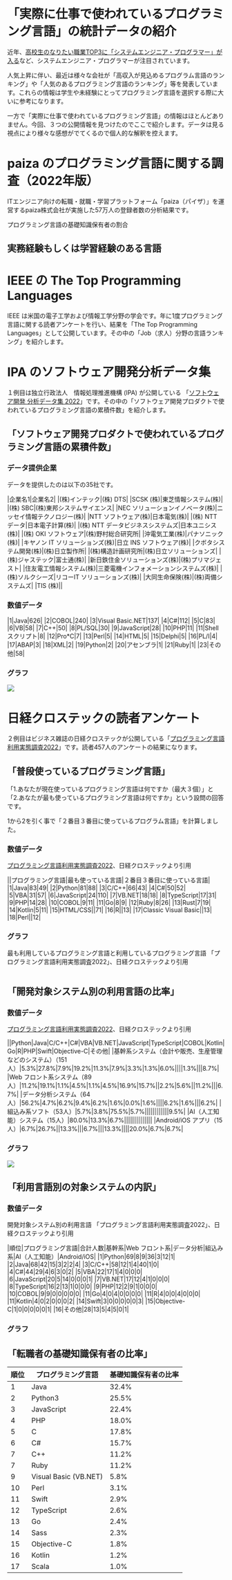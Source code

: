 # 「実際に仕事で使われているプログラミング言語」の統計データの紹介

近年、[高校生のなりたい職業TOP3に「システムエンジニア・プログラマー」が入る](https://webtan.impress.co.jp/n/2023/01/10/44057)など、システムエンジニア・プログラマーが注目されています。

人気上昇に伴い、最近は様々な会社が「高収入が見込めるプログラム言語のランキング」や「人気のあるプログラミング言語のランキング」等を発表しています。これらの情報は学生や未経験にとってプログラミング言語を選択する際に大いに参考になります。

一方で「実際に仕事で使われているプログラミング言語」の情報はほとんどありません。今回、３つの公開情報を見つけたのでここで紹介します。データは見る視点により様々な感想がでてくるので個人的な解釈を控えます。


# paiza のプログラミング言語に関する調査（2022年版）

ITエンジニア向けの転職・就職・学習プラットフォーム「paiza（パイザ）」を運営するpaiza株式会社が実施した57万人の登録者数の分析結果です。

プログラミング言語の基礎知識保有者の割合

## 実務経験もしくは学習経験のある言語

# IEEE の The Top Programming Languages

IEEE は米国の電子工学および情報工学分野の学会です。年に1度プログラミング言語に関する読者アンケートを行い、結果を「The Top Programming Languages」として公開しています。その中の「Job（求人）分野の言語ランキング」を紹介します。


# IPA のソフトウェア開発分析データ集

１例目は独立行政法人　情報処理推進機構 (IPA) が公開している 「[ソフトウェア開発 分析データ集 2022](https://www.ipa.go.jp/digital/chousa/metrics/hjuojm000000c6it-att/000102171.pdf)」です。その中の「ソフトウェア開発プロダクトで使われているプログラミング言語の累積件数」を紹介します。

## 「ソフトウェア開発プロダクトで使われているプログラミング言語の累積件数」

### データ提供企業

データを提供したのは以下の35社です。

|企業名1|企業名2|
|(株)インテック|(株) DTS|
|SCSK (株)|東芝情報システム(株)|
|(株) SBC|(株)東邦システムサイエンス|
|NEC ソリューションイノベータ(株)|ニッセイ情報テクノロジー(株)|
|NTT ソフトウェア(株)|日本電気(株)|
|(株) NTT データ|日本電子計算(株)|
|(株) NTT データビジネスシステムズ|日本ユニシス(株)|
|(株) OKI ソフトウェア|(株)野村総合研究所|
|沖電気工業(株)|パナソニック(株)|
|キヤノン IT ソリューションズ(株)|日立 INS ソフトウェア(株)|
|クボタシステム開発(株)|(株)日立製作所|
|(株)構造計画研究所|(株)日立ソリューションズ|
|(株)ジャステック|富士通(株)|
|新日鉄住金ソリューションズ(株)|(株)プリマジェスト|
|住友電工情報システム(株)|三菱電機インフォメーションシステムズ(株)|
|(株)ソルクシーズ|リコーIT ソリューションズ(株)|
|大同生命保険(株)|(株)両備システムズ|
|TIS (株)||

### 数値データ

|1|Java|626|
|2|COBOL|240|
|3|Visual Basic.NET|137|
|4|C#|112|
|5|C|83|
|6|VB|58|
|7|C++|50|
|8|PL/SQL|30|
|9|JavaScript|28|
|10|PHP|11|
|11|Shell スクリプト|8|
|12|Pro*C|7|
|13|Perl|5|
|14|HTML|5|
|15|Delphi|5|
|16|PL/I|4|
|17|ABAP|3|
|18|XML|2|
|19|Python|2|
|20|アセンブラ|1|
|21|Ruby|1|
|23|その他|58|

### グラフ

![](16_ipa.png)

# 日経クロステックの読者アンケート

２例目はビジネス雑誌の日経クロステックが公開している「[プログラミング言語利用実態調査2022](https://xtech.nikkei.com/atcl/nxt/column/18/02246/110200002/)」です。読者457人のアンケートの結果になります。

## 「普段使っているプログラミング言語」

「1.あなたが現在使っているプログラミング言語は何ですか（最大３個）」と「2.あなたが最も使っているプログラミング言語は何ですか」という設問の回答です。

1から2を引く事で「２番目３番目に使っているプログラム言語」を計算しました。

### 数値データ

[プログラミング言語利用実態調査2022](https://xtech.nikkei.com/atcl/nxt/column/18/02246/110200002/)、日経クロステックより引用

||プログラミング言語|最も使っている言語|２番目３番目に使っている言語|
|1|Java|83|49|
|2|Python|81|88|
|3|C/C++|66|43|
|4|C#|50|52|
|5|VBA|31|57|
|6|JavaScript|24|110|
|7|VB.NET|18|18|
|8|TypeScript|17|31|
|9|PHP|14|28|
|10|COBOL|9|11|
|11|Go|8|9|
|12|Ruby|8|26|
|13|Rust|7|19|
|14|Kotlin|5|11|
|15|HTML/CSS||71|
|16|R||13|
|17|Classic Visual Basic||13|
|18|Perl||12|

### グラフ

最も利用しているプログラミング言語と利用しているプログラミング言語
「プログラミング言語利用実態調査2022」、日経クロステックより引用

![]()

## 「開発対象システム別の利用言語の比率」


### 数値データ

[プログラミング言語利用実態調査2022](https://xtech.nikkei.com/atcl/nxt/column/18/02246/110200002/)、日経クロステックより引用

||Python|Java|C/C++|C#|VBA|VB.NET|JavaScript|TypeScript|COBOL|Kotlin|Go|R|PHP|Swift|Objective-C|その他|
|基幹系システム（会計や販売、生産管理などのシステム）（151人）|5.3%|27.8%|7.9%|19.2%|11.3%|7.9%|3.3%|1.3%|6.0%||||1.3%|||8.7%|
|Web フロント系システム（89人）|11.2%|19.1%|1.1%|4.5%|1.1%|4.5%|16.9%|15.7%||2.2%|5.6%||11.2%|||6.7%|
|データ分析システム（64人）|56.2%|4.7%|6.2%|9.4%|6.2%|1.6%|0.0%|1.6%||||6.2%|1.6%|||6.2%|
|組込み系ソフト（53人）|5.7%|3.8%|75.5%|5.7%||||||||||||9.5%|
|AI（人工知能）システム（15人）|80.0%|13.3%|6.7%||||||||||||||
|Android/iOS アプリ（15人）|6.7%|26.7%||13.3%|||6.7%|||13.3%||||20.0%|6.7%|6.7%|

### グラフ

![](56_NikkeiXtech.png)

## 「利用言語別の対象システムの内訳」

### 数値データ

開発対象システム別の利用言語
「プログラミング言語利用実態調査2022」、日経クロステックより引用

|順位|プログラミング言語|合計人数|基幹系|Web フロント系|データ分析|組込み系|AI（人工知能）|Android/iOS|
|1|Python|69|8|9|36|3|12|1|
|2|Java|68|42|15|3|2|2|4|
|3|C/C++|58|12|1|4|40|1|0|
|4|C#|44|29|4|6|3|0|2|
|5|VBA|22|17|1|4|0|0|0|
|6|JavaScript|20|5|14|0|0|0|1|
|7|VB.NET|17|12|4|1|0|0|0|
|8|TypeScript|16|2|13|1|0|0|0|
|9|PHP|12|2|9|1|0|0|0|
|10|COBOL|9|9|0|0|0|0|0|
|11|Go|4|0|4|0|0|0|0|
|11|R|4|0|0|4|0|0|0|
|11|Kotlin|4|0|2|0|0|0|2|
|14|Swift|3|0|0|0|0|0|3|
|15|Objective-C|1|0|0|0|0|0|1|
|16|その他|28|13|5|4|5|0|1|

### グラフ

## 「転職者の基礎知識保有者の比率」

|順位|プログラミング言語|基礎知識保有者の比率|
|---|---|---|
|1|Java|32.4%|
|2|Python3|25.5%|
|3|JavaScript|22.4%|
|4|PHP|18.0%|
|5|C|17.8%|
|6|C#|15.7%|
|7|C++|11.2%|
|7|Ruby|11.2%|
|9|Visual Basic (VB.NET)|5.8%|
|10|Perl|3.1%|
|11|Swift|2.9%|
|12|TypeScript|2.6%|
|13|Go|2.4%|
|14|Sass|2.3%|
|15|Objective-C|1.8%|
|16|Kotlin|1.2%|
|17|Scala|1.0%|

